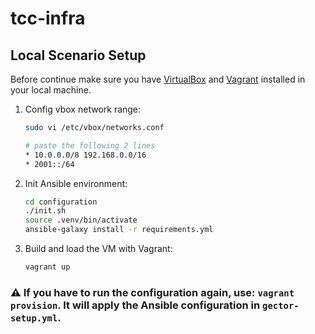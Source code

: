 # tcc-infra

## Local Scenario Setup
Before continue make sure you have [VirtualBox](https://www.virtualbox.org/wiki/Download_Old_Builds_6_1) and [Vagrant](https://developer.hashicorp.com/vagrant/downloads) installed in your local machine.

1. Config vbox network range:
    ```bash
    sudo vi /etc/vbox/networks.conf

    # paste the following 2 lines
    * 10.0.0.0/8 192.168.0.0/16
    * 2001::/64
    ```
1. Init Ansible environment:
    ```bash
    cd configuration
    ./init.sh
    source .venv/bin/activate
    ansible-galaxy install -r requirements.yml
    ```
1. Build and load the VM with Vagrant:
    ```bash
    vagrant up
    ```

### ⚠️ If you have to run the configuration again, use: `vagrant provision`. It will apply the Ansible configuration in `gector-setup.yml`.
